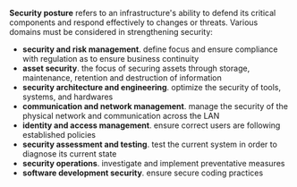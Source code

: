 **Security posture** refers to an infrastructure's ability to defend its critical components and respond effectively to changes or threats. Various domains must be considered in strengthening security:
- **security and risk management**. define focus and ensure compliance with regulation as to ensure business continuity
- **asset security**. the focus of securing assets through storage, maintenance, retention and destruction of information 
- **security architecture and engineering**. optimize the security of tools, systems, and hardwares
- **communication and network management**. manage the security of the physical network and communication across the LAN
- **identity and access management**. ensure correct users are following established policies
- **security assessment and testing**. test the current system in order to diagnose its current state
- **security operations**. investigate and implement preventative measures
- **software development security**. ensure secure coding practices
